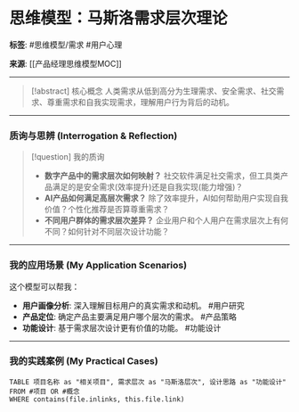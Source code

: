 # 思维模型：马斯洛需求层次理论

**标签**: #思维模型/需求 #用户心理

**来源**: [[产品经理思维模型MOC]]

---

> [!abstract] 核心概念
> 人类需求从低到高分为生理需求、安全需求、社交需求、尊重需求和自我实现需求，理解用户行为背后的动机。

---

### 质询与思辨 (Interrogation & Reflection)

>[!question] 我的质询
>- **数字产品中的需求层次如何映射？** 社交软件满足社交需求，但工具类产品满足的是安全需求(效率提升)还是自我实现(能力增强)？
>- **AI产品如何满足高层次需求？** 除了效率提升，AI如何帮助用户实现自我价值？个性化推荐是否算尊重需求？
>- **不同用户群体的需求层次差异？** 企业用户和个人用户在需求层次上有何不同？如何针对不同层次设计功能？

---

### 我的应用场景 (My Application Scenarios)

这个模型可以帮我：
- **用户画像分析**: 深入理解目标用户的真实需求和动机。 #用户研究
- **产品定位**: 确定产品主要满足用户哪个层次的需求。 #产品策略
- **功能设计**: 基于需求层次设计更有价值的功能。 #功能设计

---

### 我的实践案例 (My Practical Cases)

```dataview
TABLE 项目名称 as "相关项目", 需求层次 as "马斯洛层次", 设计思路 as "功能设计"
FROM #项目 OR #概念
WHERE contains(file.inlinks, this.file.link)
```